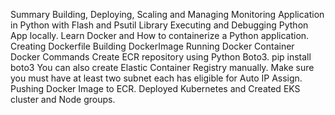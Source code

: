 Summary
Building, Deploying, Scaling and Managing Monitoring Application in Python with Flash and Psutil Library 
Executing and Debugging Python App locally.
Learn Docker and How to containerize a Python application.
Creating Dockerfile		Building DockerImage		Running Docker Container		Docker Commands
Create ECR repository using Python Boto3. pip install boto3 
You can also create Elastic Container Registry manually. 
Make sure you must have at least two subnet each has eligible for Auto IP Assign. 
Pushing Docker Image to ECR.
Deployed Kubernetes and Created EKS cluster and Node groups.
